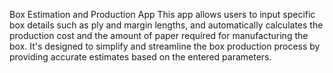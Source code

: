 Box Estimation and Production App
This app allows users to input specific box details such as ply and margin lengths, and automatically calculates the production cost and the amount of paper required for manufacturing the box. It's designed to simplify and streamline the box production process by providing accurate estimates based on the entered parameters.

